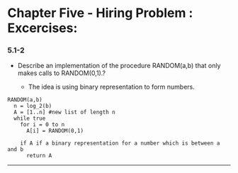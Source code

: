 # Chapter Five - Hiring Problem : Excercises:

### 5.1-2 
- Describe an implementation of the procedure RANDOM(a,b) that only makes calls to RANDOM(0,1).?

    - The idea is using binary representation to form numbers.
```
RANDOM(a,b)
  n = log_2(b)
  A = [1..n] #new list of length n
  while true
    for i = 0 to n
      A[i] = RANDOM(0,1)

    if A if a binary representation for a number which is between a and b
      return A
```

---